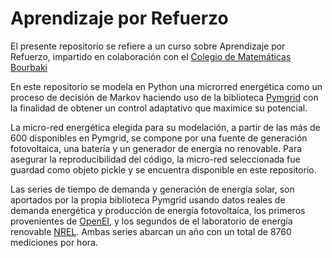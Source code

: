 # Aprendizaje por Refuerzo

El presente repositorio se refiere a un curso sobre Aprendizaje por Refuerzo, impartido en colaboración con el [Colegio de Matemáticas Bourbaki](https://www.colegio-bourbaki.com/) 

En este repositorio se modela en Python una microrred energética como un proceso de decisión de Markov haciendo uso de la biblioteca [Pymgrid](https://github.com/Total-RD/pymgrid) con la finalidad de obtener un control adaptativo que maximice su potencial.

La micro-red energética elegida para su modelación, a partir de las más de 600 disponibles en Pymgrid, se compone por una fuente de generación fotovoltaica, una batería y un generador de energía no renovable. Para asegurar la reproducibilidad del código, la micro-red seleccionada fue guardad como objeto pickle y se encuentra disponible en este repositorio.

Las series de tiempo de demanda y generación de energía solar, son aportados por la propia biblioteca Pymgrid usando datos reales de demanda energética y producción de energía fotovoltaíca, los primeros provenientes de [OpenEI](https://openei.org/wiki/Main_Page), y los segundos de el laboratorio de energía renovable [NREL](https://www.nrel.gov/research/data-tools.ht). Ambas series abarcan un año con un total de 8760 mediciones por hora.
